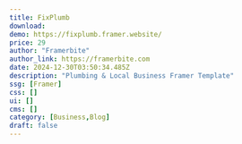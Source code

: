 ```yaml
---
title: FixPlumb
download:
demo: https://fixplumb.framer.website/
price: 29
author: "Framerbite"
author_link: https://framerbite.com
date: 2024-12-30T03:50:34.485Z
description: "Plumbing & Local Business Framer Template"
ssg: [Framer]
css: []
ui: []
cms: []
category: [Business,Blog]
draft: false
---
```

